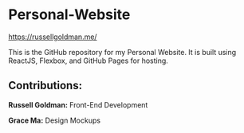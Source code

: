 # Personal-Website
https://russellgoldman.me/

This is the GitHub repository for my Personal Website. It is built using ReactJS, Flexbox, and GitHub Pages for hosting.

## Contributions:
**Russell Goldman:** Front-End Development

**Grace Ma:** Design Mockups
